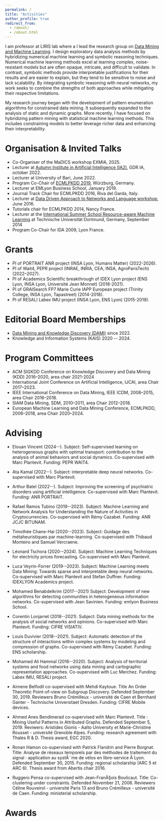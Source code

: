```yaml
---
permalink: /
title: "Activities"
author_profile: true
redirect_from: 
  - /about/
  - /about.html
---
```

I am professor at LIRIS lab where a I lead the research group on <a href="https://projet.liris.cnrs.fr/dm2l/">Data Mining and Machine Learning</a>. I design exploratory data analysis methods by hybridizing numerical machine learning and symbolic reasoning techniques. Numerical machine learning methods excel at learning complex, noise-resistant models but are often opaque, intricate, and difficult to validate. In contrast, symbolic methods provide interpretable justifications for their results and are easier to explain, but they tend to be sensitive to noise and lack scalability. By integrating symbolic reasoning with neural networks, my work seeks to combine the strengths of both approaches while mitigating their respective limitations.

My research journey began with the development of pattern enumeration algorithms for constrained data mining. It subsequently expanded to the analysis of static and dynamic graphs. More recently, I have focused on hybridizing pattern mining with statistical machine learning methods. This includes constraining models to better leverage richer data and enhancing their interpretability.


Organisation & Invited Talks
======

<ul>
<li> Co-Organiser of the MaDICS workshop EXMIA, 2025.</li>
<li> Lecturer at <a href="https://ia2.gdria.fr/ia2-2022/">Autumn Institute in Artificial Intelligence (IA2)</a>, GDR IA, october 2022.</li>
<li> Lecturer at University of Bari, June 2022.</li>
<li> Program Co-Chair of <a href="https://ecmlpkdd.org/2019/">ECMLPKDD 2019</a>, Würzburg, Germany.</li>
<li>Lecturer at EMLyon Business School, January 2019.</li>
<li>Journal Track Chair for ECMLPKDD 2016, Riva del Garda, Italy.</li>
  <li> Lecturer at <a href="https://project.inria.fr/netspringlyon/3-workshops-on-network-sciences/workshop-on-processes-on-and-of-networks/">Data Driven Approach to Networks and Language workshop</a>, June 2016.</li>
<li>Tutorials chair for ECMLPKDD 2014, Nancy France.</li>
<li> Lecturer at the <a href="https://sfb876.tu-dortmund.de/SummerSchool2014/program.html">International Summer School Resource-aware Machine Learning</a> at Technische Universität Dortmund, Germany, September 2014</li>
 <li> Program Co-Chair for IDA 2009, Lyon France.</li> 
</ul>


Grants
======
* PI of PORTRAIT ANR project (INSA Lyon, Humans Matter) (2022-2026).
* PI of Wait4, PEPR project (INRAE, INRIA, CEA, INSA, AgroParisTech) (2022–2027).
* PI of Academics Scientific breakthrough of IDEX Lyon project (ENS Lyon, INSA Lyon, Université Jean Monnet) (2018-2021).
* PI of GRAISearch FP7 Marie Curie IAPP European project (Trinity College, INSA Lyon, Tapastreet) (2014-2018).
* PI of RESALI Labex IMU project (INSA Lyon, ENS Lyon) (2015-2019).



Editorial Board Memberships
=====
* <a href="https://link.springer.com/journal/10618/editorial-board">Data Mining and Knowledge Discovery (DAMI)</a> since 2022.
* Knowledge and Information Systems (KAIS) 2020 -- 2024.

Program Committees
=====
* ACM SIGKDD Conference on Knowledge Discovery and Data Mining (KDD) 2016–2020, area chair 2021-2024
* International Joint Conference on Artificial Intelligence, IJCAI, area Chair 2017–2023.
* IEEE International Conference on Data Mining, IEEE ICDM, 2008–2015, area Chair 2016–2018.
* SIAM Data Mining, SDM, 2010–2011, area Chair 2012–2018.
* European Machine Learning and Data Mining Conference, ECMLPKDD, 2006–2018, area Chair 2020–2024.
  
Advising
=====

* Elouan Vincent (2024--). Subject: Self-supervised learning on heterogeneous graphs with optimal transport: contribution to the analysis of animal behaviors and social dynamics. Co-supervised with Marc Plantevit. Funding: PEPR WAIT4.
* Ata Kamal (2022--). Subject: interpretable deep neural networks. Co-supervised with Marc Plantevit.
* Arthur Batel (2022--). Subject: Improving the screening of psychiatric disorders using artificial intelligence. Co-supervised with Marc Plantevit. Funding: ANR PORTRAIT.
  
* Rafael Ramos Tubino (2019--2023). Subject: Machine Learning and Network Analysis for Understanding the Nature of Activities in Cryptocurrencies. Co-supervised with Rémy Cazabet. Funding: ANR JCJC BITUNAM.
* Timothée Chane-Hai (2020--2023). Subject: Guidage des métaheuristiques par machine-learning. Co-supervised with Thibaud Monteiro and Samuel Vercraene.
* Léonard Tschora (2020--2024). Subject: Machine Learning Techniques for electricity prices forecasting. Co-supervised with Marc Plantevit.
* Luca Veyrin-Forrer (2019--2023). Subject: Machine Learning meets Data Mining: Towards sparse and interpretable deep neural networks. Co-supervised with Marc Plantevit and Stefan Duffner. Funding: IDEXLYON Academics project.
* Mohamed Benabdelkrim (2017--2021) Subject: Development of new algorithms for detecting communities in heterogeneous information networks. Co-supervised with Jean Savinien. Funding: emlyon Business School.
* Corentin Lonjarret (2018--2021). Subject: Data mining methods for the analysis of social networks and opinions. Co-supervised with Marc Plantevit. Funding: CIFRE VISIATIV.
* Louis Duvivier (2018--2021). Subject: Automatic detection of the structure of interactions within complex systems by modeling and compression of graphs. Co-supervised with Rémy Cazabet. Funding: ENS scholarship.
* Mohamed Ali Hammal (2016--2020). Subject: Analysis of territorial systems and food networks using data mining and cartographic representation approaches. Co-supervised with Luc Merchez. Funding: Labex IMU, RESALI project.
* Aimene Belfodil co-supervised with Mehdi Kaytoue. Title An Order Theoretic Point-of-view on Subgroup Discovery. Defended September 30, 2019. Reviewers Bruno Crémilleux - université de Caen et Bernhard Ganter - Technische Universitaet Dresden. Funding: CIFRE Mobile devices.
* Ahmed Anes Bendimerad co-supervised with Marc Plantevit. Title : Mining Useful Patterns in Attributed Graphs. Defended September 5, 2019. Reviwers: Aristides Gionis - Aalto University et Marie-Christine Rousset - université Grenoble Alpes. Funding: research agreement with Thales R & D. Thesis award, EGC 2020.
* Ronan Hamon co-supervised with Patrick Flandrin and Pierre Borgnat. Title: Analyse de réseaux temporels par des méthodes de traitement du signal : application au systÃ¨me de vélos en libre-service Ã  Lyon. Defended September 30, 2015. Funding: regional scholarship (ARC 5 et ARC 6). Thesis award from Abertis chair 2016.
* Ruggero Pensa co-supervised with Jean-FranÃ§ois Boulicaut. Title: Co-clustering under constraints. Defended November 21, 2006. Reviewers Céline Rouveirol - université Paris 13 and Bruno Crémilleux - université de Caen. Funding: ministerial scholarship.
    
    
    
    
    
    
    
    
  
   
    


Awards
=====

